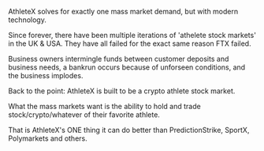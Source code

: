 AthleteX solves for exactly one mass market demand, but with modern technology.


Since forever, there have been multiple iterations of 'athelete stock markets' in the UK & USA.  They have all failed for the exact same reason FTX failed.

Business owners intermingle funds between customer deposits and business needs, a bankrun occurs because of unforseen conditions, and the business implodes.

Back to the point:  AthleteX is built to be a crypto athlete stock market.

What the mass markets want is the ability to hold and trade stock/crypto/whatever of their favorite athlete.

That is AthleteX's ONE thing it can do better than PredictionStrike, SportX, Polymarkets and others.